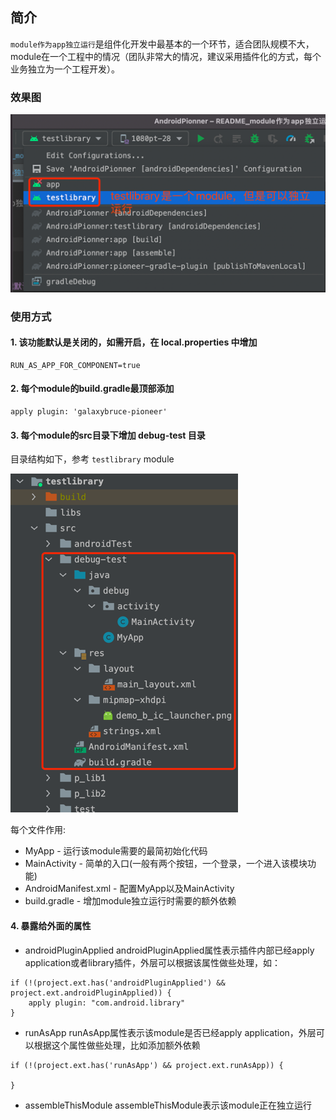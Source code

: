 ## 简介
`module作为app独立运行`是组件化开发中最基本的一个环节，适合团队规模不大，module在一个工程中的情况（团队非常大的情况，建议采用插件化的方式，每个业务独立为一个工程开发）。

### 效果图
![run_as_app_for_component1.png](images/run_as_app_for_component1.png)

### 使用方式

#### 1. 该功能默认是关闭的，如需开启，在 local.properties 中增加 
```
RUN_AS_APP_FOR_COMPONENT=true
```

#### 2. 每个module的build.gradle最顶部添加
```
apply plugin: 'galaxybruce-pioneer'
```

#### 3. 每个module的src目录下增加 debug-test 目录
目录结构如下，参考 `testlibrary` module

![run_as_app_for_component2.png](images/run_as_app_for_component2.png)

每个文件作用:
* MyApp - 运行该module需要的最简初始化代码
* MainActivity - 简单的入口(一般有两个按钮，一个登录，一个进入该模块功能)
* AndroidManifest.xml - 配置MyApp以及MainActivity
* build.gradle - 增加module独立运行时需要的额外依赖 

#### 4. 暴露给外面的属性
* androidPluginApplied
  androidPluginApplied属性表示插件内部已经apply application或者library插件，外层可以根据该属性做些处理，如：
```
if (!(project.ext.has('androidPluginApplied') && project.ext.androidPluginApplied)) {
    apply plugin: "com.android.library"
}
```

* runAsApp
  runAsApp属性表示该module是否已经apply application，外层可以根据这个属性做些处理，比如添加额外依赖
```
if (!(project.ext.has('runAsApp') && project.ext.runAsApp)) {

}
```

* assembleThisModule
  assembleThisModule表示该module正在独立运行

